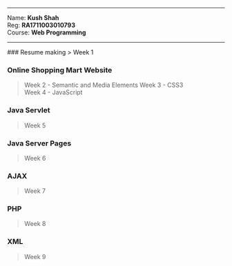 <hr>
Name: <b>Kush Shah</b><br>
Reg: <b>RA1711003010793</b><br>
Course: <b>Web Programming</b>
<hr>
### Resume making
> Week 1

### Online Shopping Mart Website
> Week 2 - Semantic and Media Elements
> Week 3 - CSS3<br>
> Week 4 - JavaScript<br>

### Java Servlet
> Week 5

### Java Server Pages
> Week 6

### AJAX
> Week 7

### PHP 
> Week 8

### XML
> Week 9
